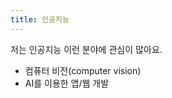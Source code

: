 ```yaml
---
title: 인공지능
---
```


저는 인공지능 이런 분야에 관심이 많아요.

<!--more-->

- 컴퓨터 비전(computer vision)
- AI를 이용한 앱/웹 개발